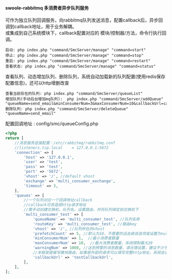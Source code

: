 #### swoole-rabbitmq 多消费者异步队列服务
可作为独立队列回调服务，向rabbitmq队列发送消息，配置callback后，异步回调到callback地址，用于业务解耦。  
或集成到自己系统模块下，callback配置对应的 模块/控制器/方法，命令行执行回调。  

```shell script
启动: php index.php "command/SmcServer/manage" "command=start"  
停止: php index.php "command/SmcServer/manage" "command=stop"  
重启: php index.php "command/SmcServer/manage" "command=restart"  
查看状态: php index.php "command/SmcServer/manage" "command=status"
```

查看队列、动态增加队列、删除队列，系统自动加载新的队列配置(使用redis保存配置信息)，还可以http增删改查
```shell script
查看当前存在的队列: php index.php "command/SmcServer/queueList"  
增加队列(手动后台增加mq队列):  php index.php "command/SmcServer/addQueue" "queueName=send_email&minConsumerNum=3&maxConsumerNum=10&callbackUrl=callback/Message/send"  
删除队列: php index.php "command/SmcServer/deleteQueue" "queueName=send_email"   
```

配置回调地址  : config/smc/queueConfig.php  
```php
<?php
return [
    //消息服务连接配置：/etc/rabbitmq/rabbitmq.conf
    //listeners.tcp.local    = 127.0.0.1:5672
    'connection' => [
        'host' => '127.0.0.1',
        'user' => 'test',
        'pass' => 'test',
        'port' => '5672',
        'vhost' => '/', //default vhost
        'exchange' => 'multi_consumer_exchange',
        'timeout' => 3,
    ],
    'queues' => [
        //一个队列对应一个回调地址callback
        //callback可改造成http请求地址
        //需手动创建交换机，队列名，设置路由，并将队列绑定到交换机下
        'multi_consumer_test' => [
            'queueName' => 'multi_consumer_test', //队列名称
            'routeKey' => 'multi_consumer_test', //路由key
            'vhost' => '/', //队列所在的vhost
            'prefetchCount' => 5, //默认为10，不需要的话去掉该选项或设置为null
            'minConsumerNum' => 1,  //最小消费者数量
            'maxConsumerNum' => 10,  //最大消费者数量，系统限制最大20
            'warningNum' => 1000, //达到预警的消息数量，请合理设置，建议不少于1000
            //本框架直接写模块路由，如果是外部的请求可以填写完整http地址，系统会以http-post-json方式回调
            'callbackUrl' => 'testCallbackUrl',
        ],
    ],
];
```


